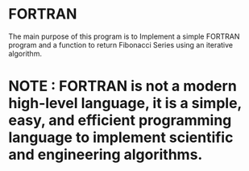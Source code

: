 # FORTRAN

The main purpose of this program is to Implement a simple FORTRAN program and a function to return Fibonacci Series using an iterative algorithm.

# NOTE : FORTRAN is not a modern high-level language, it is a simple, easy, and efficient programming language to implement scientific and engineering algorithms. 
